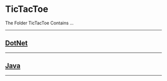 # TicTacToe

The Folder TicTacToe Contains ...

---

## [DotNet](./DotNet)

---

## [Java](./Java)

---

